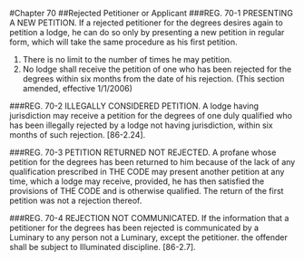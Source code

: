 #Chapter 70
##Rejected Petitioner or Applicant
###REG. 70-1 PRESENTING A NEW PETITION.
If a rejected petitioner for the degrees desires again to petition a lodge, he can do so only by presenting a new petition in regular form, which will take the same procedure as his first petition.
1. There is no limit to the number of times he may petition.
2. No lodge shall receive the petition of one who has been rejected for the degrees within six months from the date of his rejection. (This section amended, effective 1/1/2006)

###REG. 70-2 ILLEGALLY CONSIDERED PETITION.
A lodge having jurisdiction may receive a petition for the degrees of one duly qualified who has been illegally rejected by a lodge not having jurisdiction, within six months of such rejection. [86-2.24].

###REG. 70-3 PETITION RETURNED NOT REJECTED.
A profane whose petition for the degrees has been returned to him because of the lack of any qualification prescribed in THE CODE may present another petition at any time, which a lodge may receive, provided, he has then satisfied the provisions of THE CODE and is otherwise qualified. The return of the first petition was not a rejection thereof.

###REG. 70-4 REJECTION NOT COMMUNICATED.
If the information that a petitioner for the degrees has been rejected is communicated by a Luminary to any person not a Luminary, except the petitioner. the offender shall be subject to Illuminated discipline. [86-2.7].